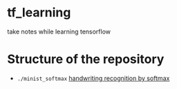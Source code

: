 # tf_learning
take notes while learning tensorflow

# Structure of the repository
* `./minist_softmax` [handwriting recognition by softmax](http://www.tensorfly.cn/tfdoc/tutorials/mnist_beginners.html)
